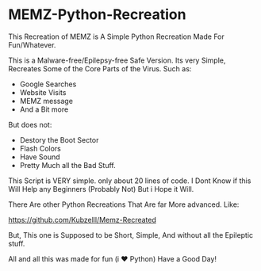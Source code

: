 # MEMZ-Python-Recreation
This Recreation of MEMZ is A Simple Python Recreation Made For Fun/Whatever.

This is a Malware-free/Epilepsy-free Safe Version.
Its very Simple, Recreates Some of the Core Parts of the Virus. Such as:
- Google Searches
- Website Visits
- MEMZ message
- And a Bit more

But does not:

- Destory the Boot Sector
- Flash Colors
- Have Sound
- Pretty Much all the Bad Stuff.

This Script is VERY simple. only about 20 lines of code.
I Dont Know if this Will Help any Beginners (Probably Not) But i Hope it Will.

There Are other Python Recreations That Are far More advanced. Like:

https://github.com/Kubzelll/Memz-Recreated

But, This one is Supposed to be Short, Simple, And without all the Epileptic stuff.

All and all this was made for fun (i ❤️ Python)
Have a Good Day!
